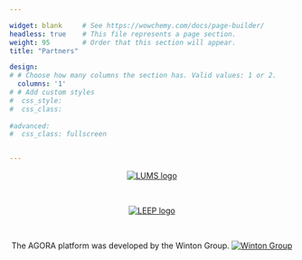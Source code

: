 ```yaml
---

widget: blank     # See https://wowchemy.com/docs/page-builder/
headless: true    # This file represents a page section.
weight: 95        # Order that this section will appear.
title: "Partners"

design:
# # Choose how many columns the section has. Valid values: 1 or 2.
  columns: '1'
# # Add custom styles
#  css_style:
#  css_class:
    
#advanced:    
#  css_class: fullscreen 


---
```

<center> 

[ ![LUMS logo](lums_logo3.png) ](https://www.lancaster.ac.uk/lums/)

</center>

<br>

<center> 

[ ![LEEP logo](LEEP_logo_white_bg.png )](https://www.exeter.ac.uk/research/leep/)

</center>

<br>



<center> 

The AGORA platform was developed by the Winton Group. 
[ ![Winton Group](Winton_logo_2015_smaller_size.png) ](https://www.winton.com/)

</center>

<br>
